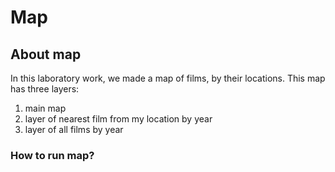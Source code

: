# Map

## About map
In this laboratory work, we made a map of films, by their locations.
This map has three layers:
1) main map
2) layer of nearest film from my location by year
3) layer of all films by year

### How to run map?
